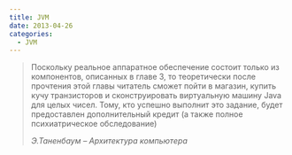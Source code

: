 ```yaml
---
title: JVM
date: 2013-04-26
categories:
  - JVM
---
```


> Поскольку реальное аппаратное обеспечение состоит только из компонентов, описанных в главе 3, то теоретически после прочтения этой главы читатель сможет пойти в магазин, купить кучу транзисторов и сконструировать виртуальную машину Java для целых чисел. Тому, кто успешно выполнит это задание, будет предоставлен дополнительный кредит (а также полное психиатрическое обследование)
>
> _Э.Таненбаум – Архитектура компьютера_
